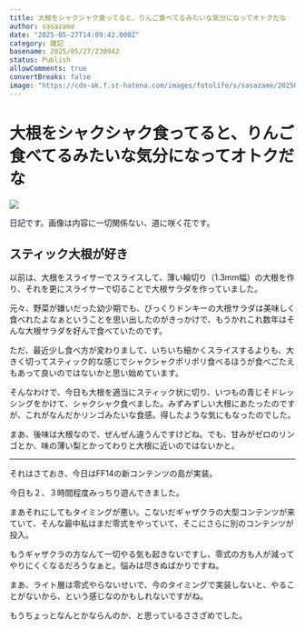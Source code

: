 ```yaml
---
title: 大根をシャクシャク食ってると、りんご食べてるみたいな気分になってオトクだな
author: sasazame
date: "2025-05-27T14:09:42.000Z"
category: 雑記
basename: 2025/05/27/230942
status: Publish
allowComments: true
convertBreaks: false
image: "https://cdn-ak.f.st-hatena.com/images/fotolife/s/sasazame/20250527/20250527190849.png"
---
```

# 大根をシャクシャク食ってると、りんご食べてるみたいな気分になってオトクだな

![](https://cdn-ak.f.st-hatena.com/images/fotolife/s/sasazame/20250527/20250527190849.png)

日記です。画像は内容に一切関係ない、道に咲く花です。

<!-- Extended Body -->

## スティック大根が好き

以前は、大根をスライサーでスライスして、薄い輪切り（1.3mm幅）の大根を作り、それを更にスライサーで切ることで大根サラダを作っていました。

元々、野菜が嫌いだった幼少期でも、びっくりドンキーの大根サラダは美味しく食べれたよなぁということを思い出したのがきっかけで、もうかれこれ数年はそんな大根サラダを好んで食べていたのです。

ただ、最近少し食べ方が変わりまして、いちいち細かくスライスするよりも、大きく切ってスティック的な感じでシャクシャクポリポリ食べるほうが食べごたえもあって良いのではないかと思い始めています。

そんなわけで、今日も大根を適当にスティック状に切り、いつもの青じそドレッシングをかけて、シャクシャク食べました。みずみずしい大根にあたったのですが、これがなんだかリンゴみたいな食感。得したような気にもなったのでした。

まあ、後味は大根なので、ぜんぜん違うんですけどね。でも、甘みがゼロのリンゴとか、味の薄い梨とかってわりと大根に近いのではないかと。

* * *

それはさておき、今日はFF14の新コンテンツの島が実装。

今日も２、３時間程度みっちり遊んできました。

まあそれにしてもタイミングが悪い。こないだギャザクラの大型コンテンツが来ていて、そんな最中私はまだ零式をやっていて、そこにさらに別のコンテンツが投入。

もうギャザクラの方なんて一切やる気も起きないですし、零式の方も人が減ってやりにくくなるだろうなぁと。悩みは尽きぬばかりですね。

まあ、ライト層は零式やらないせいで、今のタイミングで実装しないと、やることがないから、という感じなのかもしれないですがね。

もうちょっとなんとかならんのか、と思っているささざめでした。